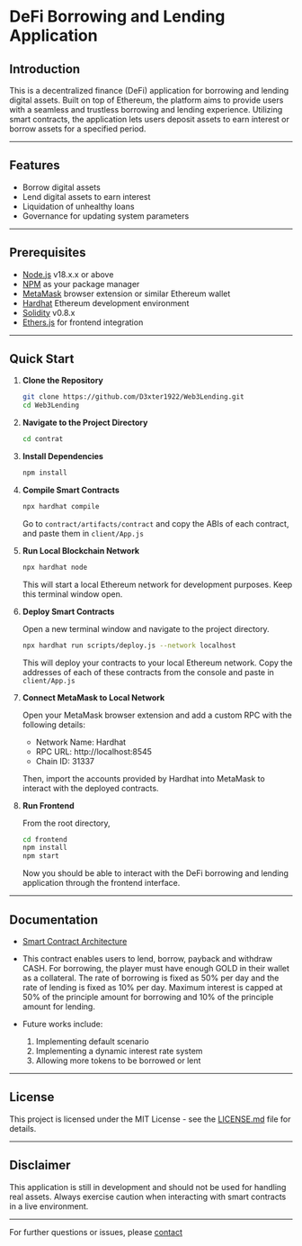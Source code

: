 # DeFi Borrowing and Lending Application

## Introduction

This is a decentralized finance (DeFi) application for borrowing and lending digital assets. Built on top of Ethereum, the platform aims to provide users with a seamless and trustless borrowing and lending experience. Utilizing smart contracts, the application lets users deposit assets to earn interest or borrow assets for a specified period.

---

## Features

- Borrow digital assets
- Lend digital assets to earn interest
- Liquidation of unhealthy loans
- Governance for updating system parameters

---

## Prerequisites

- [Node.js](https://nodejs.org/en/) v18.x.x or above
- [NPM](https://www.npmjs.com/) as your package manager
- [MetaMask](https://metamask.io/) browser extension or similar Ethereum wallet
- [Hardhat](https://hardhat.org/) Ethereum development environment
- [Solidity](https://soliditylang.org/) v0.8.x
- [Ethers.js](https://docs.ethers.io/v5/) for frontend integration 

---

## Quick Start

1. **Clone the Repository**

    ```bash
    git clone https://github.com/D3xter1922/Web3Lending.git
    cd Web3Lending
    ```

2. **Navigate to the Project Directory**

    ```bash
    cd contrat
    ```

3. **Install Dependencies**

    ```bash
    npm install
    ```

4. **Compile Smart Contracts**

    ```bash
    npx hardhat compile
    ```
    Go to `contract/artifacts/contract` and copy the ABIs of each contract, and paste them in `client/App.js`
5. **Run Local Blockchain Network**

    ```bash
    npx hardhat node
    ```

    This will start a local Ethereum network for development purposes. Keep this terminal window open.

6. **Deploy Smart Contracts**

    Open a new terminal window and navigate to the project directory.

    ```bash
    npx hardhat run scripts/deploy.js --network localhost
    ```

    This will deploy your contracts to your local Ethereum network. Copy the addresses of each of these contracts from the console and paste in `client/App.js`

7. **Connect MetaMask to Local Network**

    Open your MetaMask browser extension and add a custom RPC with the following details:

    - Network Name: Hardhat
    - RPC URL: http://localhost:8545
    - Chain ID: 31337

    Then, import the accounts provided by Hardhat into MetaMask to interact with the deployed contracts.

8. **Run Frontend**

    From the root directory,

    ```bash
    cd frontend
    npm install
    npm start
    ```

    Now you should be able to interact with the DeFi borrowing and lending application through the frontend interface.

---

## Documentation

- [Smart Contract Architecture](conract/contracts/CustomLending.sol)

- This contract enables users to lend, borrow, payback and withdraw CASH. For borrowing, the player must have enough GOLD in their wallet as a collateral. The rate of borrowing is fixed as 50% per day and the rate of lending is fixed as 10% per day. Maximum interest is capped at 50% of the principle amount for borrowing and 10% of the principle amount for lending.
- Future works include:
  1. Implementing default scenario
  2. Implementing a dynamic interest rate system
  3. Allowing more tokens to be borrowed or lent

---

## License

This project is licensed under the MIT License - see the [LICENSE.md](LICENSE.md) file for details.

---

## Disclaimer

This application is still in development and should not be used for handling real assets. Always exercise caution when interacting with smart contracts in a live environment.

---

For further questions or issues, please [contact](druhinabrol@gmail.com)
